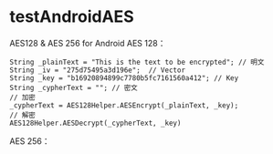 # testAndroidAES
AES128 & AES 256 for Android
AES 128：

    String _plainText = "This is the text to be encrypted"; // 明文    
    String _iv = "275d75495a3d196e";  // Vector    
    String _key = "b16920894899c7780b5fc7161560a412"; // Key    
    String _cypherText = ""; // 密文        
    // 加密
    _cypherText = AES128Helper.AESEncrypt(_plainText, _key);
    // 解密
    AES128Helper.AESDecrypt(_cypherText, _key)

AES 256：

